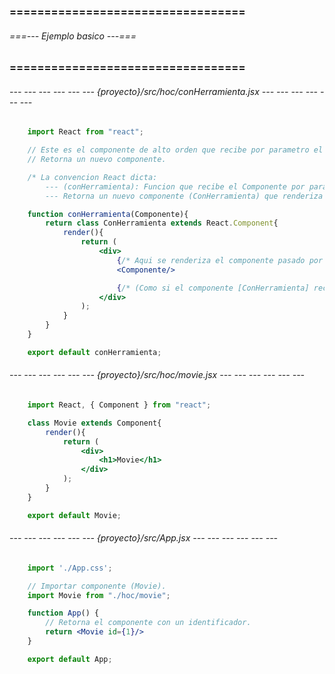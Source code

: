 ### ================================== ###
###### ===--- Ejemplo basico ---=== ######
### ================================== ###

<!-- Dentro de la carpeta hoc, (solo como ejemplos). -->

###### --- --- --- --- --- --- {proyecto}/src/hoc/conHerramienta.jsx --- --- --- --- --- --- ######

```jsx
	import React from "react";

	// Este es el componente de alto orden que recibe por parametro el componente a renderizar.
	// Retorna un nuevo componente.

	/* La convencion React dicta: 
		--- (conHerramienta): Funcion que recibe el Componente por parametro.
		--- Retorna un nuevo componente (ConHerramienta) que renderiza el recibido por parametro. */

	function conHerramienta(Componente){
		return class ConHerramienta extends React.Component{
			render(){
				return (
					<div>
						{/* Aqui se renderiza el componente pasado por la funcion (conHerramienta). */}
						<Componente/>

						{/* (Como si el componente [ConHerramienta] recibiera por parametro al [Componente]). */}
					</div>
				);
			}
		}
	}

	export default conHerramienta;
```

###### --- --- --- --- --- --- {proyecto}/src/hoc/movie.jsx --- --- --- --- --- --- ######

<!-- Por ejemplo tenemos un componente. -->

```jsx
	import React, { Component } from "react";

	class Movie extends Component{
		render(){
			return (
				<div>
					<h1>Movie</h1>
				</div>
			);
		}
	}

	export default Movie;
```

###### --- --- --- --- --- --- {proyecto}/src/App.jsx --- --- --- --- --- --- ######

```jsx
	import './App.css';

	// Importar componente (Movie).
	import Movie from "./hoc/movie";

	function App() {
		// Retorna el componente con un identificador.
		return <Movie id={1}/>
	}

	export default App;
```